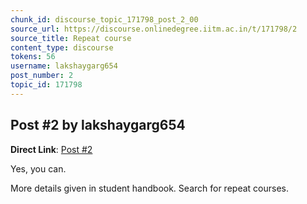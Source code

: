 ```yaml
---
chunk_id: discourse_topic_171798_post_2_00
source_url: https://discourse.onlinedegree.iitm.ac.in/t/171798/2
source_title: Repeat course
content_type: discourse
tokens: 56
username: lakshaygarg654
post_number: 2
topic_id: 171798
---
```


## Post #2 by lakshaygarg654

**Direct Link**: [Post #2](https://discourse.onlinedegree.iitm.ac.in/t/171798/2)

Yes, you can.

More details given in student handbook. Search for repeat courses.
